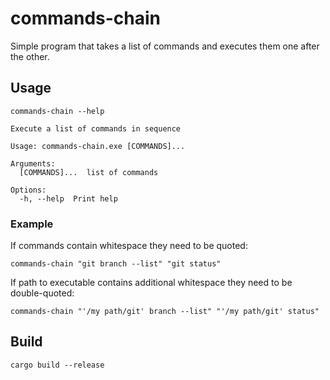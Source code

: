 # commands-chain
Simple program that takes a list of commands and executes them one after the other.


## Usage
`commands-chain --help`

```
Execute a list of commands in sequence

Usage: commands-chain.exe [COMMANDS]...

Arguments:
  [COMMANDS]...  list of commands

Options:
  -h, --help  Print help
```

### Example
If commands contain whitespace they need to be quoted:
```
commands-chain "git branch --list" "git status"
```

If path to executable contains additional whitespace they need to be double-quoted:
```
commands-chain "'/my path/git' branch --list" "'/my path/git' status"
```

## Build
`cargo build --release`